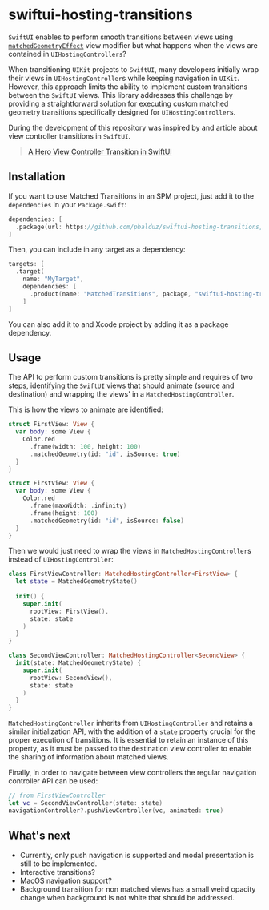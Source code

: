 # swiftui-hosting-transitions

`SwiftUI` enables to perform smooth transitions between views using [`matchedGeometryEffect`](https://developer.apple.com/documentation/swiftui/view/matchedgeometryeffect(id:in:properties:anchor:issource:)) view modifier but what happens when the views are contained in `UIHostingControllers`? 

When transitioning `UIKit` projects to `SwiftUI`, many developers initially wrap their views in `UIHostingController`s while keeping navigation in `UIKit`. However, this approach limits the ability to implement custom transitions between the `SwiftUI` views. This library addresses this challenge by providing a straightforward solution for executing custom matched geometry transitions specifically designed for `UIHostingController`s.

During the development of this repository was inspired by and article about view controller transitions in `SwiftUI`.

> [A Hero View Controller Transition in SwiftUI](https://shadowfacts.net/2023/swiftui-hero-transition/)

## Installation

If you want to use Matched Transitions in an SPM project, just add it to the `dependencies` in your `Package.swift`:

```swift
dependencies: [
  .package(url: https://github.com/pbalduz/swiftui-hosting-transitions, from: "0.1.0")
]
```

Then, you can include in any target as a dependency:

```swift
targets: [
  .target(
    name: "MyTarget",
    dependencies: [
      .product(name: "MatchedTransitions", package, "swiftui-hosting-transitions")
    ]
]
```

You can also add it to and Xcode project by adding it as a package dependency.

## Usage

The API to perform custom transitions is pretty simple and requires of two steps, identifying the `SwiftUI` views that should animate (source and destination) and wrapping the views' in a `MatchedHostingController`.

This is how the views to animate are identified:

```swift
struct FirstView: View {
  var body: some View {
    Color.red
      .frame(width: 100, height: 100)
      .matchedGeometry(id: "id", isSource: true)
  }
}

struct FirstView: View {
  var body: some View {
    Color.red
      .frame(maxWidth: .infinity)
      .frame(height: 100)
      .matchedGeometry(id: "id", isSource: false)
  }
}
```

Then we would just need to wrap the views in `MatchedHostingController`s instead of `UIHostingController`:

```swift
class FirstViewController: MatchedHostingController<FirstView> {
  let state = MatchedGeometryState()
  
  init() {
    super.init(
      rootView: FirstView(),
      state: state
    )
  }
}

class SecondViewController: MatchedHostingController<SecondView> {
  init(state: MatchedGeometryState) {
    super.init(
      rootView: SecondView(),
      state: state
    )
  }
}
```

`MatchedHostingController` inherits from `UIHostingController` and retains a similar initialization API, with the addition of a `state` property crucial for the proper execution of transitions. It is essential to retain an instance of this property, as it must be passed to the destination view controller to enable the sharing of information about matched views.

Finally, in order to navigate between view controllers the regular navigation controller API can be used:

```swift
// from FirstViewController
let vc = SecondViewController(state: state)
navigationController?.pushViewController(vc, animated: true)
```

## What's next
* Currently, only push navigation is supported and modal presentation is still to be implemented.
* Interactive transitions?
* MacOS navigation support?
* Background transition for non matched views has a small weird opacity change when background is not white that should be addressed.
